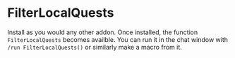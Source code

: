 # FilterLocalQuests

Install as you would any other addon. Once installed, the function `FilterLocalQuests` becomes availble. You can run it in the chat window with `/run FilterLocalQuests()` or similarly make a macro from it. 